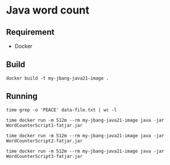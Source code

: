 # Java word count

## Requirement
* Docker

## Build

`docker build -t my-jbang-java21-image .`

## Running 

`time grep -o 'PEACE' data-file.txt | wc -l`

`time docker run -m 512m --rm my-jbang-java21-image java -jar WordCounterScript1-fatjar.jar`

`time docker run -m 512m --rm my-jbang-java21-image java -jar WordCounterScript2-fatjar.jar`

`time docker run -m 512m --rm my-jbang-java21-image java -jar WordCounterScript3-fatjar.jar`

